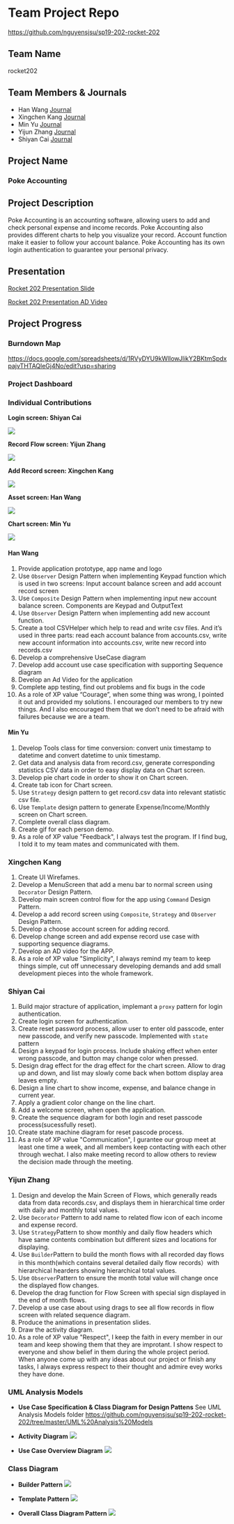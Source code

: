 # Team Project Repo
https://github.com/nguyensjsu/sp19-202-rocket-202
## Team Name
rocket202
## Team Members & Journals
* Han Wang [Journal](<https://github.com/nguyensjsu/sp19-202-rocket-202/blob/master/journal/Han%20Wang.md>)
* Xingchen Kang [Journal](<https://github.com/nguyensjsu/sp19-202-rocket-202/blob/master/journal/Xingchen%20Kang.md>)
* Min Yu [Journal](<https://github.com/nguyensjsu/sp19-202-rocket-202/blob/master/journal/Min%20Yu.md>)
* Yijun Zhang [Journal](<https://github.com/nguyensjsu/sp19-202-rocket-202/blob/master/journal/Yijun%20Zhang.md>)
* Shiyan Cai [Journal](<https://github.com/nguyensjsu/sp19-202-rocket-202/blob/master/journal/Shiyan%20Cai.md>)

## Project Name
### Poke Accounting

## Project Description
Poke Accounting is an accounting software, allowing users to add and check personal expense and income records.
Poke Accounting also provides different charts to help you visualize your record.
Account function make it easier to follow your account balance.
Poke Accounting has its own login authentication to guarantee your personal privacy.

## Presentation

[Rocket 202 Presentation Slide](https://docs.google.com/presentation/d/1OCnWug36wbcUUwsd9Lt7C_mQwn2OUnJkrA3UtGOr0ik/edit?usp=sharing)

[Rocket 202 Presentation AD Video](https://www.youtube.com/watch?v=YM0X7sqA9sc&feature=youtu.be)
>>>>>
## Project Progress

### Burndown Map

https://docs.google.com/spreadsheets/d/1RVyDYU9kWllowJlikY2BKtmSpdxpajvTHTAQleGj4No/edit?usp=sharing

### Project Dashboard

### Individual Contributions

**Login screen: Shiyan Cai**

![](gif/login.gif)

**Record Flow screen: Yijun Zhang**

![](gif/flow.gif)

**Add Record screen: Xingchen Kang**

![](gif/addrecord.gif)

**Asset screen: Han Wang**

![](gif/asset.gif)

**Chart screen: Min Yu**

![](gif/chart.gif)

#### Han Wang

1. Provide application prototype, app name and logo
2. Use ```Observer``` Design Pattern when implementing Keypad function which is used in two screens: Input account balance screen and add account record screen
3. Use ```Composite``` Design Pattern when implementing input new account balance screen. Components are Keypad and OutputText
4. Use ```Observer``` Design Pattern when implementing add new account function.
5. Create a tool CSVHelper which help to read and write csv files. And it’s used in three parts: read each account balance from accounts.csv, write new account information into accounts.csv, write new record into records.csv
6. Develop a comprehensive UseCase diagram
7. Develop add account use case specification with supporting Sequence diagram
8. Develop an Ad Video for the application
9. Complete app testing, find out problems and fix bugs in the code
10. As a role of XP value “Courage”, when some thing was wrong, I pointed it out and provided my solutions. I encouraged our members to try new things. And I also encouraged them that we don’t need to be afraid with failures because we are a team.

#### Min Yu

1. Develop Tools class for time conversion: convert unix timestamp to datetime and convert datetime to unix timestamp.
2. Get data and analysis data from record.csv, generate corresponding statistics CSV data in order to easy display data on Chart screen.
3. Develop pie chart code in order to show it on Chart screen.
4. Create tab icon for Chart screen.
5. Use ```Strategy``` design pattern to get record.csv data into relevant statistic csv file.
6. Use ```Template``` design pattern to generate Expense/Income/Monthly screen on Chart screen.
7. Complete overall class diagram.
8. Create gif for each person demo.
9. As a role of XP value "Feedback", I always test the program. If I find bug, I told it to my team mates and communicated with them.


### Xingchen Kang
1. Create UI Wirefames.
2. Develop a MenuScreen that add a menu bar to normal screen using ```Decorator``` Design Pattern.
3. Develop main screen control flow for the app using ```Command``` Design Pattern.
4. Develop a add record screen using ```Composite```, ```Strategy``` and ```Observer``` Design Pattern.
5. Develop a choose account screen for adding record.
6. Develop change screen and add expense record use case with supporting sequence diagrams.
7. Develop an AD video for the APP.
8. As a role of XP value "Simplicity", I always remind my team to keep things simple, cut off unnecessary developing demands and add small development pieces into the whole framework.

### Shiyan Cai

1. Build major stracture of application, implemant a ```proxy``` pattern for login authentication.
2. Create login screen for authentication.
3. Create reset password process, allow user to enter old passcode, enter new passcode, and verify new passcode. Implemented with ```state``` pattern
3. Design a keypad for login process. Include shaking effect when enter wrong passcode, and button may change color when pressed.
4. Design drag effect for the drag effect for the chart screen. Allow to drag up and down, and list may slowly come back when bottom display area leaves empty.
5. Design a line chart to show income, expense, and balance change in current year.
6. Apply a gradient color change on the line chart.
7. Add a welcome screen, when open the application.
8. Create the sequence diagram for both login and reset passcode process(sucessfully reset).
9. Create state machine diagram for reset pascode process.
10. As a role of XP value "Communication", I gurantee our group meet at least one time a week, and all members keep contacting with each other through wechat. I also make meeting record to allow others to review the decision made through the meeting.

### Yijun Zhang

1. Design and develop the Main Screen of Flows, which generally reads data from data records.csv, and displays them in hierarchical time order with daily and monthly total values.
2. Use ```Decorator``` Pattern to add name to related flow icon of each income and expense record.
3. Use ```Strategy```Pattern to show monthly and daily flow headers which have same contents combination but different sizes and locations for displaying.
4. Use ```Builder```Pattern to build the month flows with all recorded day flows in this month(which contains several detailed daily flow records）with hierarchical hearders showing hierarchical total values.
5. Use ```Observer```Pattern to ensure the month total value will change once the displayed flow changes.
6. Develop the drag function for Flow Screen with special sign displayed in the end of month flows.
7. Develop a use case about using drags to see all flow records in flow screen with related sequence diagram.
8. Produce the animations in presentation slides.
9. Draw the activity diagram.
10. As a role of XP value "Respect", I keep the faith in every member in our team and keep showing them that they are improtant. I show respect to everyone and show belief in them during the whole project period. When anyone come up with any ideas about our project or finish any tasks, I always express respect to their thought and admire evey works they have done.


### UML Analysis Models
- **Use Case Specification & Class Diagram for Design Pattens**
See UML Analysis Models folder https://github.com/nguyensjsu/sp19-202-rocket-202/tree/master/UML%20Analysis%20Models

- **Activity Diagram**
![](https://github.com/nguyensjsu/sp19-202-rocket-202/raw/master/UML%20Analysis%20Models/ActivityDiagram_Check%26AddRecord.png)

- **Use Case Overview Diagram**
![](https://github.com/nguyensjsu/sp19-202-rocket-202/raw/master/UML%20Analysis%20Models/UseCaseOverviewDiagram.png)

### Class Diagram
- **Builder Pattern**
![](UML%20Analysis%20Models/ClassDiagram_BuilderPattern.png)

- **Template Pattern**
![](UML%20Analysis%20Models/TemplateClassDiagram.png)

- **Overall Class Diagram Pattern**
![](https://github.com/nguyensjsu/sp19-202-rocket-202/raw/master/Domain%20Model%20Diagram/img/Ovealall%20Details%20Class%20Diagram.png)


